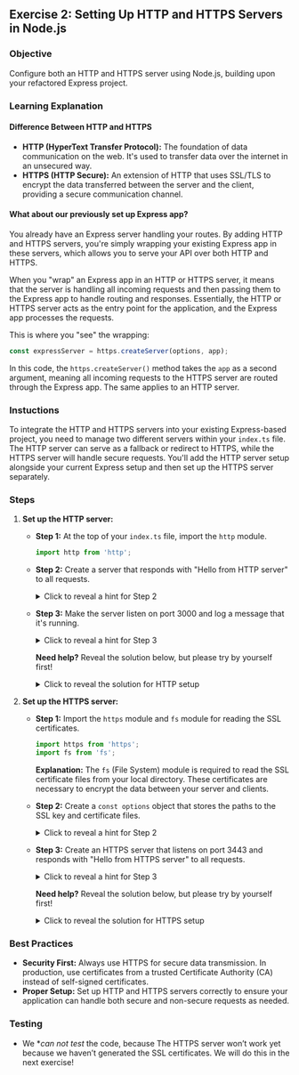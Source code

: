## Exercise 2: Setting Up HTTP and HTTPS Servers in Node.js

### Objective

Configure both an HTTP and HTTPS server using Node.js, building upon your refactored Express project.

### Learning Explanation

#### Difference Between HTTP and HTTPS

- **HTTP (HyperText Transfer Protocol):** The foundation of data communication on the web. It's used to transfer data over the internet in an unsecured way.
- **HTTPS (HTTP Secure):** An extension of HTTP that uses SSL/TLS to encrypt the data transferred between the server and the client, providing a secure communication channel.

#### What about our previously set up Express app?

You already have an Express server handling your routes. By adding HTTP and HTTPS servers, you're simply wrapping your existing Express app in these servers, which allows you to serve your API over both HTTP and HTTPS.

When you "wrap" an Express app in an HTTP or HTTPS server, it means that the server is handling all incoming requests and then passing them to the Express app to handle routing and responses. Essentially, the HTTP or HTTPS server acts as the entry point for the application, and the Express app processes the requests.

This is where you "see" the wrapping:

```typescript
const expressServer = https.createServer(options, app);
```

In this code, the `https.createServer()` method takes the `app` as a second argument, meaning all incoming requests to the HTTPS server are routed through the Express app. The same applies to an HTTP server.



### Instuctions

To integrate the HTTP and HTTPS servers into your existing Express-based project, you need to manage two different servers within your `index.ts` file. The HTTP server can serve as a fallback or redirect to HTTPS, while the HTTPS server will handle secure requests. You'll add the HTTP server setup alongside your current Express setup and then set up the HTTPS server separately.

### Steps

1. **Set up the HTTP server:**

   - **Step 1:** At the top of your `index.ts` file, import the `http` module.
   
     ```typescript
     import http from 'http';
     ```

   - **Step 2:** Create a server that responds with "Hello from HTTP server" to all requests.

     <details>
       <summary>Click to reveal a hint for Step 2</summary>

       You'll need to use `http.createServer`, `res.writeHead(200, { 'Content-Type': 'text/plain' })`, and `res.end('Hello from HTTP server')`.

     </details>

   - **Step 3:** Make the server listen on port 3000 and log a message that it's running.

     <details>
       <summary>Click to reveal a hint for Step 3</summary>

       Use `httpServer.listen` and pass the port number and a callback to log the message.

     </details>

     **Need help?** Reveal the solution below, but please try by yourself first!

     <details>
       <summary>Click to reveal the solution for HTTP setup</summary>

       ```typescript
       const httpPort = 3000;
       const httpServer = http.createServer((req, res) => {
           res.writeHead(200, { 'Content-Type': 'text/plain' });
           res.end('Hello from HTTP server');
       });

       httpServer.listen(httpPort, () => {
           console.log(`HTTP server running on http://localhost:${httpPort}`);
       });
       ```

       **Explanation:**
       - This code sets up a basic HTTP server that responds to every request with a plain text message "Hello from HTTP server".
       - The `http.createServer()` method creates the server, and `res.end()` sends the response.

     </details>

2. **Set up the HTTPS server:**

   - **Step 1:** Import the `https` module and `fs` module for reading the SSL certificates.

     ```typescript
     import https from 'https';
     import fs from 'fs';
     ```

     **Explanation:** The `fs` (File System) module is required to read the SSL certificate files from your local directory. These certificates are necessary to encrypt the data between your server and clients.

   - **Step 2:** Create a `const options` object that stores the paths to the SSL key and certificate files.

     <details>
       <summary>Click to reveal a hint for Step 2</summary>

       You'll use `fs.readFileSync('path_to_your_key')` to read the files into the options object.

     </details>

   - **Step 3:** Create an HTTPS server that listens on port 3443 and responds with "Hello from HTTPS server" to all requests.

     <details>
       <summary>Click to reveal a hint for Step 3</summary>

       Use `https.createServer(options, callback)` and `res.end('Hello from HTTPS server')`.

     </details>

     **Need help?** Reveal the solution below, but please try by yourself first!

     <details>
       <summary>Click to reveal the solution for HTTPS setup</summary>

       ```typescript
       const options = {
           key: fs.readFileSync('cert/key.pem'),
           cert: fs.readFileSync('cert/cert.pem'),
       };

       const httpsPort = 3443;

       const httpsServer = https.createServer(options, (req, res) => {
           res.writeHead(200, { 'Content-Type': 'text/plain' });
           res.end('Hello from HTTPS server');
       });

       httpsServer.listen(httpsPort, () => {
           console.log(`HTTPS server running on https://localhost:${httpsPort}`);
       });
       ```

       **Explanation:**
       - This code sets up an HTTPS server using the previously defined `options` object for SSL certificates.
       - The server responds with "Hello from HTTPS server" when accessed.

     </details>

### Best Practices
- **Security First:** Always use HTTPS for secure data transmission. In production, use certificates from a trusted Certificate Authority (CA) instead of self-signed certificates.
- **Proper Setup:** Set up HTTP and HTTPS servers correctly to ensure your application can handle both secure and non-secure requests as needed.

### Testing
- We **can not test* the code, because The HTTPS server won’t work yet because we haven’t generated the SSL certificates. We will do this in the next exercise!

